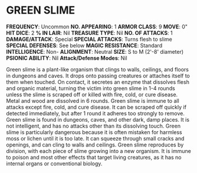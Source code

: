 # GREEN SLIME

**FREQUENCY**: Uncommon
**NO. APPEARING**: 1
**ARMOR CLASS**: 9
**MOVE**: 0"
**HIT DICE**: 2
**% IN LAIR**: Nil
**TREASURE TYPE**: Nil
**NO. OF ATTACKS**: 1
**DAMAGE/ATTACK**: Special
**SPECIAL ATTACKS**: Turns flesh to slime
**SPECIAL DEFENSES**: See below
**MAGIC RESISTANCE**: Standard
**INTELLIGENCE**: Non-
**ALIGNMENT**: Neutral
**SIZE**: S to M (2'-8' diameter)
**PSIONIC ABILITY**: Nil
**Attack/Defense Modes**: Nil

Green slime is a plant-like organism that clings to walls, ceilings, and floors in dungeons and caves. It drops onto passing creatures or attaches itself to them when touched. On contact, it secretes an enzyme that dissolves flesh and organic material, turning the victim into green slime in 1-4 rounds unless the slime is scraped off or killed with fire, cold, or cure disease. Metal and wood are dissolved in 6 rounds. Green slime is immune to all attacks except fire, cold, and cure disease. It can be scraped off quickly if detected immediately, but after 1 round it adheres too strongly to remove. Green slime is found in dungeons, caves, and other dark, damp places. It is not intelligent, and has no attacks other than its dissolving touch. Green slime is particularly dangerous because it is often mistaken for harmless moss or lichen until it is too late. It can squeeze through small cracks and openings, and can cling to walls and ceilings. Green slime reproduces by division, with each piece of slime growing into a new organism. It is immune to poison and most other effects that target living creatures, as it has no internal organs or conventional biology.
